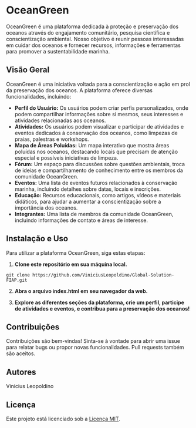 
# OceanGreen
OceanGreen é uma plataforma dedicada à proteção e preservação dos oceanos através do engajamento comunitário, pesquisa científica e conscientização ambiental. Nosso objetivo é reunir pessoas interessadas em cuidar dos oceanos e fornecer recursos, informações e ferramentas para promover a sustentabilidade marinha.

## Visão Geral
OceanGreen é uma iniciativa voltada para a conscientização e ação em prol da preservação dos oceanos. A plataforma oferece diversas funcionalidades, incluindo:

- **Perfil do Usuário:** Os usuários podem criar perfis personalizados, onde podem compartilhar informações sobre si mesmos, seus interesses e atividades relacionadas aos oceanos.
- **Atividades:** Os usuários podem visualizar e participar de atividades e eventos dedicados à conservação dos oceanos, como limpezas de praias, palestras e workshops.
- **Mapa de Áreas Poluídas:** Um mapa interativo que mostra áreas poluídas nos oceanos, destacando locais que precisam de atenção especial e possíveis iniciativas de limpeza.
- **Fórum:** Um espaço para discussões sobre questões ambientais, troca de ideias e compartilhamento de conhecimento entre os membros da comunidade OceanGreen.
- **Eventos:** Uma lista de eventos futuros relacionados à conservação marinha, incluindo detalhes sobre datas, locais e inscrições.
- **Educação:** Recursos educacionais, como artigos, vídeos e materiais didáticos, para ajudar a aumentar a conscientização sobre a importância dos oceanos.
- **Integrantes:** Uma lista de membros da comunidade OceanGreen, incluindo informações de contato e áreas de interesse.

## Instalação e Uso
Para utilizar a plataforma OceanGreen, siga estas etapas:

1. **Clone este repositório em sua máquina local.**
```
git clone https://github.com/ViniciusLeopoldino/Global-Solution-FIAP.git
```

2. **Abra o arquivo index.html em seu navegador da web.**

3. **Explore as diferentes seções da plataforma, crie um perfil, participe de atividades e eventos, e contribua para a preservação dos oceanos!**

## Contribuições

Contribuições são bem-vindas! Sinta-se à vontade para abrir uma issue para relatar bugs ou propor novas funcionalidades. Pull requests também são aceitos.

## Autores

Vinicius Leopoldino 

## Licença

Este projeto está licenciado sob a [Licença MIT](LICENSE).
